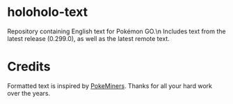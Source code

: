 # holoholo-text
Repository containing English text for Pokémon GO.\n
Includes text from the latest release (0.299.0), as well as the latest remote text.

# Credits
Formatted text is inspired by [PokeMiners](https://github.com/PokeMiners). Thanks for all your hard work over the years.
